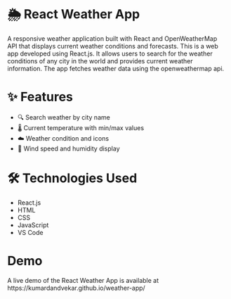 <h1>🌦️ React Weather App</h1>
A responsive weather application built with React and OpenWeatherMap API that displays current weather conditions and forecasts.
This is a web app developed using React.js. It allows users to search for the weather conditions of any city in the world and provides current weather information. The app fetches weather data using the openweathermap api.
<h1>✨ Features</h1>
<ul>
  <li>🔍 Search weather by city name</li>
  <li>🌡️ Current temperature with min/max values
</li>
  <li>☁️ Weather condition and icons
</li>
  <li>💨 Wind speed and humidity display

</li>
</ul>


<h1>🛠️ Technologies Used</h1>
<ul>
  <li>React.js</li>
  <li>HTML
</li>
  <li>CSS
</li>
  <li>JavaScript
</li>
  <li>VS Code
</li>
</ul>

<h1>Demo</h1>
A live demo of the React Weather App is available at https://kumardandvekar.github.io/weather-app/
